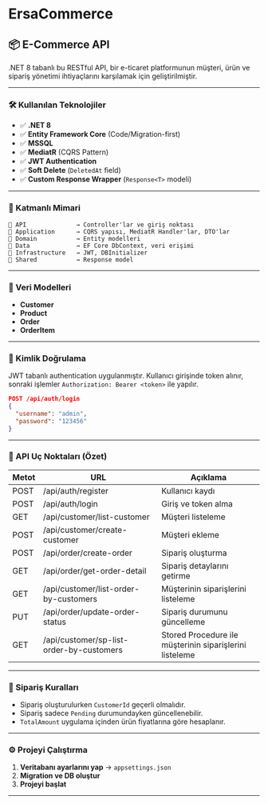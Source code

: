 # ErsaCommerce

## 📦 E-Commerce API

.NET 8 tabanlı bu RESTful API, bir e-ticaret platformunun müşteri, ürün ve sipariş yönetimi ihtiyaçlarını karşılamak için geliştirilmiştir.

---

### 🛠 Kullanılan Teknolojiler

* ✅ **.NET 8**
* ✅ **Entity Framework Core** (Code/Migration-first)
* ✅ **MSSQL**
* ✅ **MediatR** (CQRS Pattern)
* ✅ **JWT Authentication**
* ✅ **Soft Delete** (`DeletedAt` field)
* ✅ **Custom Response Wrapper** (`Response<T>` modeli)

---

### 📁 Katmanlı Mimari

```
📁 API              → Controller'lar ve giriş noktası
📁 Application      → CQRS yapısı, MediatR Handler'lar, DTO'lar
📁 Domain           → Entity modelleri
📁 Data             → EF Core DbContext, veri erişimi
📁 Infrastructure   → JWT, DBInitializer
📁 Shared           → Response model

```

---

### 🧹 Veri Modelleri

* **Customer**
* **Product**
* **Order**
* **OrderItem**

---

### 🔐 Kimlik Doğrulama

JWT tabanlı authentication uygulanmıştır.
Kullanıcı girişinde token alınır, sonraki işlemler `Authorization: Bearer <token>` ile yapılır.

```json
POST /api/auth/login
{
  "username": "admin",
  "password": "123456"
}
```

---

### 🚀 API Uç Noktaları (Özet)

| Metot | URL                                          | Açıklama                           |
| ----- | --------------------------                   | ---------------------------------- |
| POST  | /api/auth/register                           | Kullanıcı kaydı                    |
| POST  | /api/auth/login                              | Giriş ve token alma                |
| GET   | /api/customer/list-customer                  | Müşteri listeleme                  |
| POST  | /api/customer/create-customer                | Müşteri ekleme                     |
| POST  | /api/order/create-order                      | Sipariş oluşturma                  |
| GET   | /api/order/get-order-detail                  | Sipariş detaylarını getirme        |
| GET   | /api/customer/list-order-by-customers        | Müşterinin siparişlerini listeleme |
| PUT   | /api/order/update-order-status               | Sipariş durumunu güncelleme        |
| GET   | /api/customer/sp-list-order-by-customers     | Stored Procedure ile müşterinin siparişlerini listeleme |


---

### 📌 Sipariş Kuralları

* Sipariş oluşturulurken `CustomerId` geçerli olmalıdır.
* Sipariş sadece `Pending` durumundayken güncellenebilir.
* `TotalAmount` uygulama içinden ürün fiyatlarına göre hesaplanır.

---

### ⚙️ Projeyi Çalıştırma

1. **Veritabanı ayarlarını yap** → `appsettings.json`
2. **Migration ve DB oluştur**
3. **Projeyi başlat**

---
